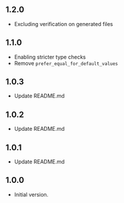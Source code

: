 ## 1.2.0
- Excluding verification on generated files

## 1.1.0
- Enabling stricter type checks
- Remove `prefer_equal_for_default_values`
## 1.0.3

- Update README.md

## 1.0.2

- Update README.md

## 1.0.1

- Update README.md

## 1.0.0

- Initial version.
